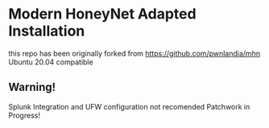 # Modern HoneyNet Adapted Installation
this repo has been originally forked from https://github.com/pwnlandia/mhn
Ubuntu 20.04 compatible

## Warning!
Splunk Integration and UFW configuration not recomended
Patchwork in Progress!
